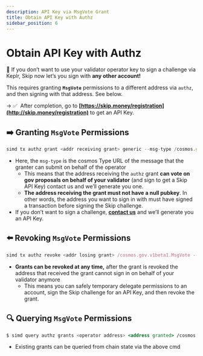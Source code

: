 ```yaml
---
description: API Key via MsgVote Grant
title: Obtain API Key with Authz
sidebar_position: 6
---
```


# Obtain API Key with Authz

🎉 If you don’t want to use your validator operator key to sign a challenge via Keplr, Skip now let’s you sign with <B>any other account!</B>

This requires granting **`MsgVote`** permissions to a different address via `authz`, and then signing with that address. See below.

→ ✅  After completion, go to **[https://skip.money/registration](http://skip.money/registration)** to get an API Key.

## ➡️ Granting `MsgVote` Permissions

```jsx
simd tx authz grant <addr receiving grant> generic --msg-type /cosmos.gov.v1beta1.MsgVote --from <operator key>
```

- Here, the `msg-type` is the cosmos Type URL of the message that the granter can submit on behalf of the operator
  - This means that the address receiving the `authz` grant **can vote on gov proposals on behalf of your validator** (and sign to get a Skip API Key) contact us and we’ll generate you one.
  - **The address receiving the grant must not have a null pubkey**. In other words, the address you want to sign in with must have signed a transaction before signing the Skip challenge.
- If you don’t want to sign a challenge, **[contact us](https://skip.money/contact)** and we’ll generate you an API Key.

## ⬅️ Revoking `MsgVote` Permissions

```jsx
simd tx authz revoke <addr losing grant> /cosmos.gov.v1beta1.MsgVote --from <operator key>
```

- **Grants can be revoked at any time,** after the grant is revoked the address that received the grant cannot sign in on behalf of your validator anymore
  - This means you can safely temporary delegate permissions to an account, sign the Skip challenge for an API Key, and then revoke the grant.

## 🔍 Querying `MsgVote` Permissions

```jsx
$ simd query authz grants <operator address> <address granted> /cosmos.gov.v1beta1.MsgVote
```

- Existing grants can be queried from chain state via the above cmd
